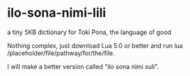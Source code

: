 # ilo-sona-nimi-lili
a tiny 5KB dictionary for Toki Pona, the language of good


Nothing complex, just download Lua 5.0 or better and run lua /placeholder/file/pathway/for/the/file.

I will make a better version called "ilo sona nimi suli". 
